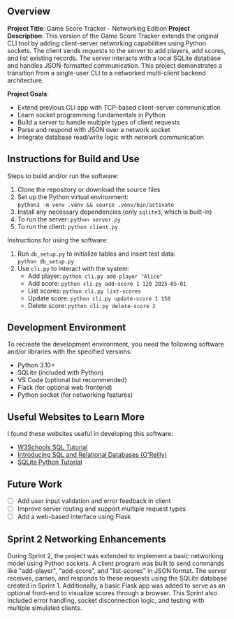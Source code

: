 ## Overview

**Project Title**:
Game Score Tracker - Networking Edition
**Project Description**:
This version of the Game Score Tracker extends the original CLI tool by adding client-server networking capabilities using Python sockets. The client sends requests to the server to add players, add scores, and list existing records. The server interacts with a local SQLite database and handles JSON-formatted communication. This project demonstrates a transition from a single-user CLI to a networked multi-client backend architecture.

**Project Goals**:
- Extend previous CLI app with TCP-based client-server communication
- Learn socket programming fundamentals in Python
- Build a server to handle multiple types of client requests
- Parse and respond with JSON over a network socket
- Integrate database read/write logic with network communication

## Instructions for Build and Use

Steps to build and/or run the software:

1. Clone the repository or download the source files
2. Set up the Python virtual environment:  
   `python3 -m venv .venv && source .venv/bin/activate`
3. Install any necessary dependencies (only `sqlite3`, which is built-in)
4. To run the server:
   `python server.py`
5. To run the client:
   `python client.py`

Instructions for using the software:

1. Run `db_setup.py` to initialize tables and insert test data:  
   `python db_setup.py`
2. Use `cli.py` to interact with the system:
   - Add player: `python cli.py add-player "Alice"`
   - Add score: `python cli.py add-score 1 120 2025-05-01`
   - List scores: `python cli.py list-scores`
   - Update score: `python cli.py update-score 1 150`
   - Delete score: `python cli.py delete-score 2`


## Development Environment 

To recreate the development environment, you need the following software and/or libraries with the specified versions:

* Python 3.10+
* SQLite (included with Python)
* VS Code (optional but recommended)
* Flask (for optional web frontend)
* Python socket (for networking features)

## Useful Websites to Learn More

I found these websites useful in developing this software:

* [W3Schools SQL Tutorial](https://www.w3schools.com/sql/default.asp)
* [Introducing SQL and Relational Databases (O'Reilly)](https://learning.oreilly.com/course/introducing-sql-and/9781484238417/)
* [SQLite Python Tutorial](https://www.sqlitetutorial.net/sqlite-python/)

## Future Work

* [ ] Add user input validation and error feedback in client
* [ ] Improve server routing and support multiple request types
* [ ] Add a web-based interface using Flask

## Sprint 2 Networking Enhancements

During Sprint 2, the project was extended to implement a basic networking model using Python sockets. A client program was built to send commands like "add-player", "add-score", and "list-scores" in JSON format. The server receives, parses, and responds to these requests using the SQLite database created in Sprint 1. Additionally, a basic Flask app was added to serve as an optional front-end to visualize scores through a browser. This Sprint also included error handling, socket disconnection logic, and testing with multiple simulated clients.
